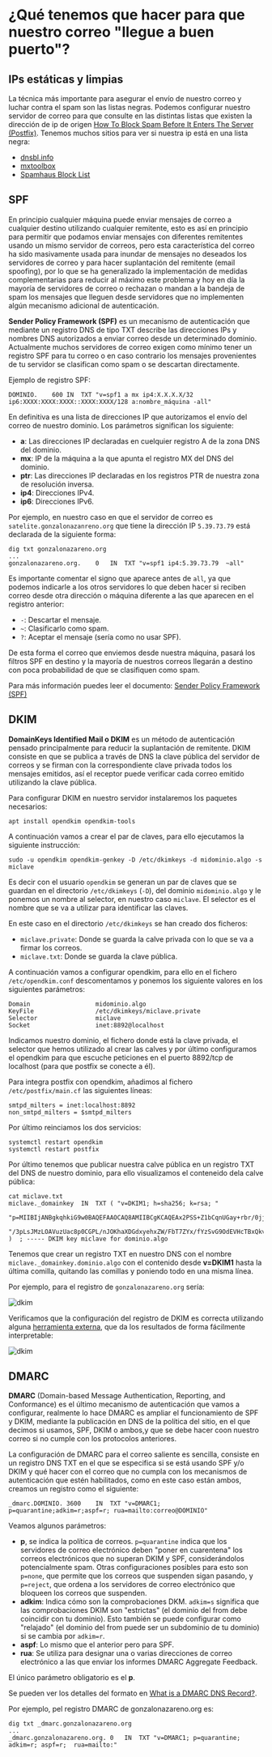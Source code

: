 # ¿Qué tenemos que hacer para que nuestro correo "llegue a buen puerto"?

## IPs estáticas y limpias

La técnica más importante para asegurar el envío de nuestro correo y luchar contra el spam son las listas negras. Podemos configurar nuestro servidor de correo para que consulte en las distintas listas que existen la dirección de ip de origen [How To Block Spam Before It Enters The Server (Postfix)](https://www.howtoforge.com/block_spam_at_mta_level_postfix). Tenemos muchos sitios para ver si nuestra ip está en una lista negra:

* [dnsbl.info](https://www.dnsbl.info/dnsbl-database-check.php)
* [mxtoolbox ](http://mxtoolbox.com/blacklists.aspx)
* [Spamhaus Block List ](http://www.spamhaus.org/sbl/index.lasso)

## SPF

En principio cualquier máquina puede enviar mensajes de correo a cualquier destino utilizando cualquier remitente, esto es así en principio para permitir que podamos enviar mensajes con diferentes remitentes usando un mismo servidor de correos, pero esta característica del correo ha sido masivamente usada para inundar de mensajes no deseados los servidores de correo y para hacer suplantación del remitente (email spoofing), por lo que se ha generalizado la implementación de medidas complementarias para reducir al máximo este problema y hoy en día la mayoría de servidores de correo o rechazan o mandan a la bandeja de spam los mensajes que lleguen desde servidores que no implementen algún mecanismo adicional de autenticación.

**Sender Policy Framework (SPF)** es un mecanismo de autenticación que mediante un registro DNS de tipo TXT describe las direcciones IPs y nombres DNS autorizados a enviar correo desde un determinado dominio. Actualmente muchos servidores de correo exigen como mínimo tener un registro SPF para tu correo o en caso contrario los mensajes provenientes de tu servidor se clasifican como spam o se descartan directamente.

Ejemplo de registro SPF:

    DOMINIO.    600 IN  TXT "v=spf1 a mx ip4:X.X.X.X/32 ip6:XXXX:XXXX:XXXX::XXXX:XXXX/128 a:nombre_máquina -all"

En definitiva es una lista de direcciones IP que autorizamos el envío del correo de nuestro dominio. Los parámetros significan los siguiente:

* **a**: Las direcciones IP declaradas  en cuelquier registro A de la zona DNS del dominio.
* **mx**: IP de la máquina a la que apunta el registro MX del DNS del dominio.
* **ptr**: Las direcciones IP declaradas en los registros PTR de nuestra zona de resolución inversa.
* **ip4**:  Direcciones IPv4.
* **ip6**:  Direcciones IPv6.

Por ejemplo, en nuestro caso en que el servidor de correo es `satelite.gonzalonazanreno.org` que tiene la dirección IP `5.39.73.79` está declarada de la siguiente forma:

```
dig txt gonzalonazareno.org
...
gonzalonazareno.org.	0	IN	TXT	"v=spf1 ip4:5.39.73.79  ~all"
```

Es importante comentar el signo que aparece antes de `all`, ya que podemos indicarle a los otros servidores lo que deben hacer si reciben correo desde otra dirección o máquina diferente a las que aparecen en el registro anterior:

* `-`: Descartar el mensaje.
* `~`: Clasificarlo como spam.
* `?`: Aceptar el mensaje (sería como no usar SPF).

De esta forma el correo que enviemos desde nuestra máquina, pasará los filtros SPF en destino y la mayoría de nuestros correos llegarán a destino con poca probabilidad de que se clasifiquen como spam. 

Para más información puedes leer el documento: [Sender Policy Framework (SPF)](https://github.com/josedom24/serviciosgs_doc/raw/master/correo/doc/SPF.pdf)


## DKIM

**DomainKeys Identified Mail o DKIM** es un método de autenticación pensado principalmente para reducir la suplantación de remitente. DKIM consiste en que se publica a través de DNS la clave pública del servidor de correos y se firman con la correspondiente clave privada todos los mensajes emitidos, así el receptor puede verificar cada correo emitido utilizando la clave pública.

Para configurar DKIM en nuestro servidor instalaremos los paquetes necesarios:

```
apt install opendkim opendkim-tools
```
A continuación vamos a crear el par de claves, para ello ejecutamos la siguiente instrucción:

```
sudo -u opendkim opendkim-genkey -D /etc/dkimkeys -d midominio.algo -s miclave
```

Es decir con el usuario `opendkim` se generan un par de claves que se guardan en el directorio `/etc/dkimkeys` (`-D`), del dominio `midominio.algo` y le ponemos un nombre al selector, en nuestro caso `miclave`. El selector es el nombre que se va a utilizar para identificar las claves.

En este caso en el directorio `/etc/dkimkeys` se han creado dos ficheros:

* `miclave.private`: Donde se guarda la calve privada con lo que se va a firmar los correos.
* `miclave.txt`: Donde se guarda la clave pública.

A continuación vamos a configurar opendkim, para ello en el fichero `/etc/opendkim.conf` descomentamos y ponemos los siguiente valores en los siguientes parámetros:

```
Domain                  midominio.algo
KeyFile                 /etc/dkimkeys/miclave.private
Selector                miclave
Socket                  inet:8892@localhost
```

Indicamos nuestro dominio, el fichero donde está la clave privada, el selector que hemos utilizado al crear las calves y por último configuramos el opendkim para que escuche peticiones en el puerto 8892/tcp de localhost (para que postfix se conecte a él).

Para integra postfix con opendkim, añadimos al fichero `/etc/postfix/main.cf` las siguientes líneas:

```
smtpd_milters = inet:localhost:8892
non_smtpd_milters = $smtpd_milters
```

Por último reinciamos los dos servicios:

```
systemctl restart opendkim
systemctl restart postfix
```

Por último tenemos que publicar nuestra calve pública en un registro TXT del DNS de nuestro dominio, para ello visualizamos el conteneido dela calve pública:

```
cat miclave.txt
miclave._domainkey	IN	TXT	( "v=DKIM1; h=sha256; k=rsa; "
	  "p=MIIBIjANBgkqhkiG9w0BAQEFAAOCAQ8AMIIBCgKCAQEAx2PSS+Z1bCqnUGay+rbr/0jjdBjlQ5SRdzX237NGv6YaeK7DqVFfWBY83Nk6QWCLjxg9Qg588AqjjnlLLDmVNNNPRpzytpFnBdIge6P5kUyJI8VPqw+c6uaNJ2yfG6awfWZvgvDGmqjO6ZFQX+vDV2yR7N0uejJd+WPvSMVN9fYGdBFWWnX+JZ8VVb49Cn9L4tbsMqhiDLY/4L"
	  "/3pLsJMzLOAVuzUac8p0CGPL/nJOKhaXDGdxyehxZW/FbT7ZYx/fYzSvG9OdEVHcTBxQkvE3hYWv/dPc617dJrO6YrB0AeJxOWmPJgeMbYehZYELUIMOGgIHt7z6/eR6du+27mYQIDAQAB" )  ; ----- DKIM key miclave for dominio.algo
```

Tenemos que crear un registro TXT en nuestro DNS con el nombre `miclave._domainkey.dominio.algo` con el contenido desde **v=DKIM1** hasta la última comilla, quitando las comillas y poniendo todo en una misma línea.

Por ejemplo, para el registro de `gonzalonazareno.org` sería:

![dkim](img/dkim_dns.png)

    
Verificamos que la configuración del registro de DKIM es correcta utilizando alguna [herramienta externa](https://mxtoolbox.com/dkim.aspx), que da los resultados de forma fácilmente interpretable:

![dkim](img/dkim.png)

## DMARC

**DMARC** (Domain-based Message Authentication, Reporting, and Conformance) es el último mecanismo de autenticación que vamos a configurar, realmente lo hace DMARC es ampliar el funcionamiento de SPF y DKIM, mediante la publicación en DNS de la política del sitio, en el que decimos si usamos, SPF, DKIM o ambos,y que se debe hacer coon nuestro correo si no cumple con los protocolos anteriores.

La configuración de DMARC para el correo saliente es sencilla, consiste en un registro DNS TXT en el que se especifica si se está usando SPF y/o DKIM y qué hacer con el correo que no cumpla con los mecanismos de autenticación que estén habilitados, como en este caso están ambos, creamos un registro como el siguiente:

    _dmarc.DOMINIO. 3600    IN  TXT "v=DMARC1; p=quarantine;adkim=r;aspf=r; rua=mailto:correo@DOMINIO"

Veamos algunos parámetros:

* **p**, se indica la política de correos. `p=quarantine` indica que los servidores de correo electrónico deben "poner en cuarentena" los correos electrónicos que no superan DKIM y SPF, considerándolos potencialmente spam. Otras configuraciones posibles para esto son `p=none`, que permite que los correos que suspenden sigan pasando, y `p=reject`, que ordena a los servidores de correo electrónico que bloqueen los correos que suspenden.
* **adkim**: Indica cómo son la comprobaciones DKM. `adkim=s` significa que las comprobaciones DKIM son "estrictas" (el dominio del from debe coincidir con tu dominio). Esto también se puede configurar como "relajado" (el dominio del from puede ser un subdominio de tu dominio) si se cambia por `adkim=r`.
* **aspf**: Lo mismo que el anterior pero para SPF.
* **rua**: Se utiliza para designar una o varias direcciones de correo electrónico a las que enviar los informes DMARC Aggregate Feedback. 

El único parámetro obligatorio es el **p**.

Se pueden ver los detalles del formato en [What is a DMARC DNS Record?](https://mxtoolbox.com/dmarc/details/what-is-a-dmarc-record).

Por ejemplo, pel registro DMARC de gonzalonazareno.org es:

```
dig txt _dmarc.gonzalonazareno.org
...
_dmarc.gonzalonazareno.org. 0	IN	TXT	"v=DMARC1; p=quarantine; adkim=r; aspf=r;  rua=mailto:"
```
